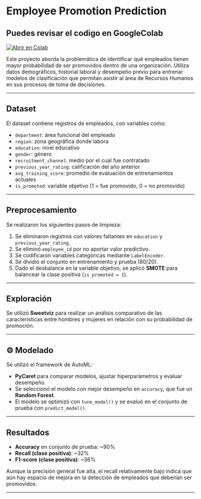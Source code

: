 #  Employee Promotion Prediction

## <b> Puedes revisar el codigo en GoogleColab </b>
[![Abrir en Colab](https://colab.research.google.com/assets/colab-badge.svg)](https://colab.research.google.com/github/ADRIANVM117/TEC_MTY_PORTAFOLIO/blob/main/prediccion_candidatos_promocion_laboral/DS_C8_SC1_RETO_ADRIANVAZQUEZ.ipynb)


Este proyecto aborda la problemática de identificar qué empleados tienen mayor probabilidad de ser promovidos dentro de una organización. Utiliza datos demográficos, historial laboral y desempeño previo para entrenar modelos de clasificación que permitan asistir al área de Recursos Humanos en sus procesos de toma de decisiones.

---

##  Dataset

El dataset contiene registros de empleados, con variables como:

- `department`: área funcional del empleado
- `region`: zona geográfica donde labora
- `education`: nivel educativo
- `gender`: género
- `recruitment_channel`: medio por el cual fue contratado
- `previous_year_rating`: calificación del año anterior
- `avg_training_score`: promedio de evaluación de entrenamientos actuales
- `is_promoted`: variable objetivo (1 = fue promovido, 0 = no promovido)

---

##  Preprocesamiento

Se realizaron los siguientes pasos de limpieza:

1. Se eliminaron registros con valores faltantes en `education` y `previous_year_rating`.
2. Se eliminó `employee_id` por no aportar valor predictivo.
3. Se codificaron variables categóricas mediante `LabelEncoder`.
4. Se dividió el conjunto en entrenamiento y prueba (80/20).
5. Dado el desbalance en la variable objetivo, se aplicó **SMOTE** para balancear la clase positiva (`is_promoted = 1`).

---

##  Exploración

Se utilizó **Sweetviz** para realizar un análisis comparativo de las características entre hombres y mujeres en relación con su probabilidad de promoción.

---

## ⚙ Modelado

Se utilizó el framework de AutoML:

- **PyCaret** para comparar modelos, ajustar hiperparámetros y evaluar desempeño.
- Se seleccionó el modelo con mejor desempeño en `accuracy`, que fue un **Random Forest**.
- El modelo se optimizó con `tune_model()` y se evaluó en el conjunto de prueba con `predict_model()`.

---

##  Resultados

- **Accuracy** en conjunto de prueba: ~90%
- **Recall (clase positiva)**: ~32%
- **F1-score (clase positiva)**: ~36%

Aunque la precisión general fue alta, el recall relativamente bajo indica que aún hay espacio de mejora en la detección de empleados que deberían ser promovidos.

---
